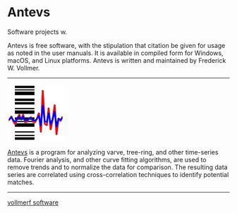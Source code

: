 # Antevs

Software projects w.

Antevs is free software, with the stipulation that citation be given for usage as noted in the user manuals. It is available in compiled form for Windows, macOS, and Linux platforms. Antevs is written and maintained by Frederick W. Vollmer. 

---

![Antevs](images/AntevsIcon_128.png)

[Antevs](https://www.frederickvollmer.com/antevs/) is a program for analyzing varve, tree-ring, and other time-series data. Fourier analysis, and other curve fitting algorithms, are used to remove trends and to normalize the data for comparison. The resulting data series are correlated using cross-correlation techniques to identify potential matches. 

--- 

[vollmerf software](../)

